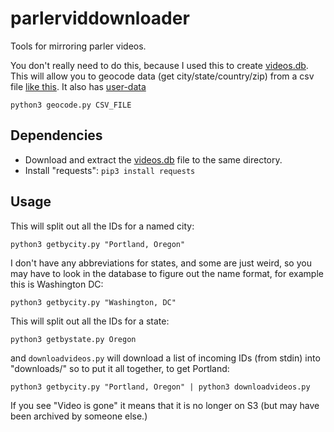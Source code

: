 # parlerviddownloader

Tools for mirroring parler videos.


You don't really need to do this, because I used this to create [videos.db](https://github.com/notnullgames/parlerviddownloader/releases/download/0.0.0/videos.zip). This will allow you to geocode data (get city/state/country/zip) from a csv file [like this](https://gofile.io/d/7Wg83o). It also has [user-data](https://gofile.io/d/t6M4zx) 


```
python3 geocode.py CSV_FILE
```

## Dependencies

- Download and extract the [videos.db](https://github.com/notnullgames/parlerviddownloader/releases/download/0.0.0/videos.zip) file to the same directory.
- Install "requests": `pip3 install requests`


## Usage


This will split out all the IDs for a named city:


```
python3 getbycity.py "Portland, Oregon"
```

I don't have any abbreviations for states, and some are just weird, so you may have to look in the database to figure out the name format, for example this is Washington DC:

```
python3 getbycity.py "Washington, DC"
```


This will split out all the IDs for a state:


```
python3 getbystate.py Oregon
```

and `downloadvideos.py` will download a list of incoming IDs (from stdin) into "downloads/" so to put it all together, to get Portland:

```
python3 getbycity.py "Portland, Oregon" | python3 downloadvideos.py
```

If you see "Video is gone" it means that it is no longer on S3 (but may have been archived by someone else.)

